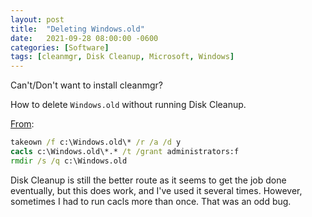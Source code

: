 ```yaml
---
layout: post
title:  "Deleting Windows.old"
date:   2021-09-28 08:00:00 -0600
categories: [Software]
tags: [cleanmgr, Disk Cleanup, Microsoft, Windows]
---
```


Can't/Don't want to install cleanmgr?

How to delete `Windows.old` without running Disk Cleanup.

[From](https://www.ghacks.net/2017/07/12/remove-the-windows-old-folder-manually/):

```cmd
takeown /f c:\Windows.old\* /r /a /d y
cacls c:\Windows.old\*.* /t /grant administrators:f
rmdir /s /q c:\Windows.old
```

Disk Cleanup is still the better route as it seems to get the job done eventually, but this does work, and I've used it several times. However, sometimes I had to run cacls more than once. That was an odd bug.
